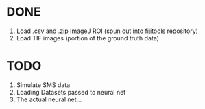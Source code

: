 DONE
======
1. Load .csv and .zip ImageJ ROI (spun out into fijitools repository)
2. Load TIF images (portion of the ground truth data)


TODO
======

1. Simulate SMS data
2. Loading Datasets passed to neural net
3. The actual neural net...
